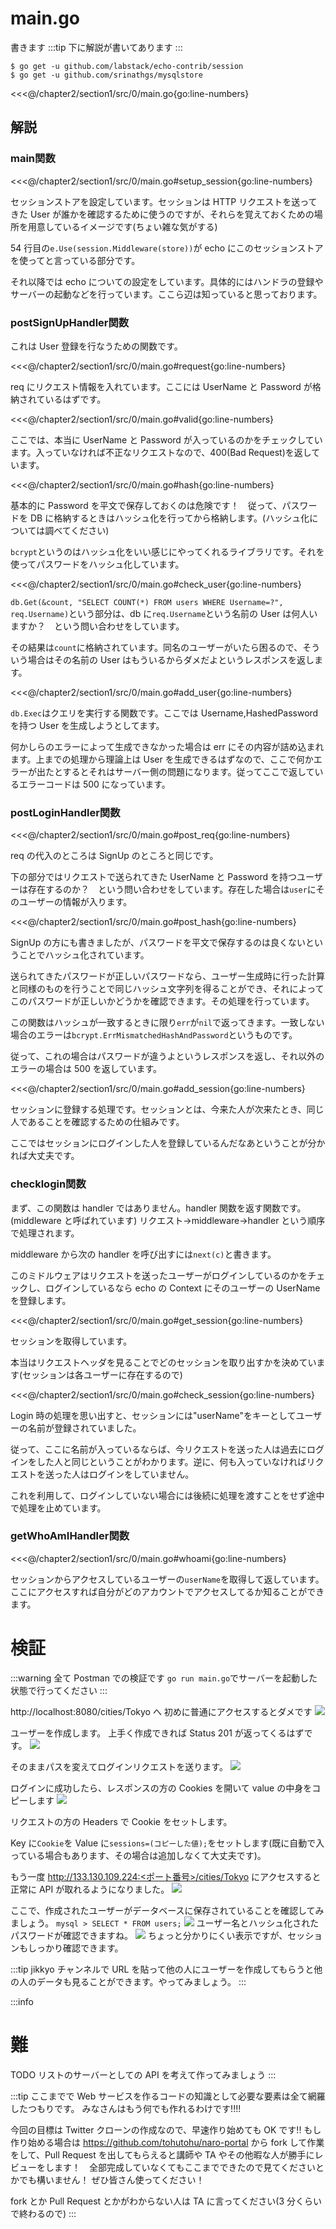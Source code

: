 # main.go
書きます
:::tip 
下に解説が書いてあります
:::


```
$ go get -u github.com/labstack/echo-contrib/session
$ go get -u github.com/srinathgs/mysqlstore
```


<<<@/chapter2/section1/src/0/main.go{go:line-numbers}

## 解説
### main関数

<<<@/chapter2/section1/src/0/main.go#setup_session{go:line-numbers}

セッションストアを設定しています。セッションは HTTP リクエストを送ってきた User が誰かを確認するために使うのですが、それらを覚えておくための場所を用意しているイメージです(ちょい雑な気がする)

54 行目の`e.Use(session.Middleware(store))`が echo にこのセッションストアを使ってと言っている部分です。

それ以降では echo についての設定をしています。具体的にはハンドラの登録やサーバーの起動などを行っています。ここら辺は知っていると思っております。

### postSignUpHandler関数
これは User 登録を行なうための関数です。

<<<@/chapter2/section1/src/0/main.go#request{go:line-numbers}

req にリクエスト情報を入れています。ここには UserName と Password が格納されているはずです。

<<<@/chapter2/section1/src/0/main.go#valid{go:line-numbers}

ここでは、本当に UserName と Password が入っているのかをチェックしています。入っていなければ不正なリクエストなので、400(Bad Request)を返しています。

<<<@/chapter2/section1/src/0/main.go#hash{go:line-numbers}

基本的に Password を平文で保存しておくのは危険です！　従って、パスワードを DB に格納するときはハッシュ化を行ってから格納します。(ハッシュ化については調べてください)

`bcrypt`というのはハッシュ化をいい感じにやってくれるライブラリです。それを使ってパスワードをハッシュ化しています。

<<<@/chapter2/section1/src/0/main.go#check_user{go:line-numbers}

`db.Get(&count, "SELECT COUNT(*) FROM users WHERE Username=?", req.Username)`という部分は、db に`req.Username`という名前の User は何人いますか？　という問い合わせをしています。

その結果は`count`に格納されています。同名のユーザーがいたら困るので、そういう場合はその名前の User はもういるからダメだよというレスポンスを返します。



<<<@/chapter2/section1/src/0/main.go#add_user{go:line-numbers}


`db.Exec`はクエリを実行する関数です。ここでは Username,HashedPassword を持つ User を生成しようとしてます。

何かしらのエラーによって生成できなかった場合は err にその内容が詰め込まれます。上までの処理から理論上は User を生成できるはずなので、ここで何かエラーが出たとするとそれはサーバー側の問題になります。従ってここで返しているエラーコードは 500 になっています。

### postLoginHandler関数

<<<@/chapter2/section1/src/0/main.go#post_req{go:line-numbers}

req の代入のところは SignUp のところと同じです。

下の部分ではリクエストで送られてきた UserName と Password を持つユーザーは存在するのか？　という問い合わせをしています。存在した場合は`user`にそのユーザーの情報が入ります。

<<<@/chapter2/section1/src/0/main.go#post_hash{go:line-numbers}


SignUp の方にも書きましたが、パスワードを平文で保存するのは良くないということでハッシュ化されています。

送られてきたパスワードが正しいパスワードなら、ユーザー生成時に行った計算と同様のものを行うことで同じハッシュ文字列を得ることができ、それによってこのパスワードが正しいかどうかを確認できます。その処理を行っています。

この関数はハッシュが一致するときに限り`err`が`nil`で返ってきます。一致しない場合のエラーは`bcrypt.ErrMismatchedHashAndPassword`というものです。

従って、これの場合はパスワードが違うよというレスポンスを返し、それ以外のエラーの場合は 500 を返しています。


<<<@/chapter2/section1/src/0/main.go#add_session{go:line-numbers}


セッションに登録する処理です。セッションとは、今来た人が次来たとき、同じ人であることを確認するための仕組みです。

ここではセッションにログインした人を登録しているんだなあということが分かれば大丈夫です。

### checklogin関数
まず、この関数は handler ではありません。handler 関数を返す関数です。(middleware と呼ばれています) リクエスト→middleware→handler という順序で処理されます。

middleware から次の handler を呼び出すには`next(c)`と書きます。

このミドルウェアはリクエストを送ったユーザーがログインしているのかをチェックし、ログインしているなら echo の Context にそのユーザーの UserName を登録します。

<<<@/chapter2/section1/src/0/main.go#get_session{go:line-numbers}

セッションを取得しています。

本当はリクエストヘッダを見ることでどのセッションを取り出すかを決めています(セッションは各ユーザーに存在するので)

<<<@/chapter2/section1/src/0/main.go#check_session{go:line-numbers}


Login 時の処理を思い出すと、セッションには"userName"をキーとしてユーザーの名前が登録されていました。

従って、ここに名前が入っているならば、今リクエストを送った人は過去にログインをした人と同じということがわかります。逆に、何も入っていなければリクエストを送った人はログインをしていません。

これを利用して、ログインしていない場合には後続に処理を渡すことをせず途中で処理を止めています。

### getWhoAmIHandler関数

<<<@/chapter2/section1/src/0/main.go#whoami{go:line-numbers}

セッションからアクセスしているユーザーの`userName`を取得して返しています。
ここにアクセスすれば自分がどのアカウントでアクセスしてるか知ることができます。

# 検証
:::warning
全て Postman での検証です
`go run main.go`でサーバーを起動した状態で行ってください
:::

http://localhost:8080/cities/Tokyo へ
初めに普通にアクセスするとダメです
![](https://md.trapti.tech/uploads/upload_96a03d609e761150a2136963dd34006a.png)

ユーザーを作成します。
上手く作成できれば Status 201 が返ってくるはずです。
![](https://md.trapti.tech/uploads/upload_4d891187b392debc9732aeff7ecaca08.png)

そのままパスを変えてログインリクエストを送ります。
![](https://md.trapti.tech/uploads/upload_7b21cf42397801806bab12f5180ce888.png)

ログインに成功したら、レスポンスの方の Cookies を開いて value の中身をコピーします
![](https://md.trapti.tech/uploads/upload_13756985fc7e93bd6d032083d340ea6b.png)

リクエストの方の Headers で Cookie をセットします。

Key に`Cookie`を
Value に`sessions=(コピーした値);`をセットします(既に自動で入っている場合もあります、その場合は追加しなくて大丈夫です)。


もう一度 http://133.130.109.224:<ポート番号>/cities/Tokyo にアクセスすると正常に API が取れるようになりました。
![](https://md.trapti.tech/uploads/upload_59c6c86e127d982f511946d2a183d0a6.png)

ここで、作成されたユーザーがデータベースに保存されていることを確認してみましょう。
`mysql > SELECT * FROM users;`
![](https://md.trap.jp/uploads/upload_f713b7da16df6729729a25ca2b5a6816.png)
ユーザー名とハッシュ化されたパスワードが確認できますね。
![](https://md.trap.jp/uploads/upload_7f007d73bd0ff508dff12246546b1a5b.png)
ちょっと分かりにくい表示ですが、セッションもしっかり確認できます。

:::tip
jikkyo チャンネルで URL を貼って他の人にユーザーを作成してもらうと他の人のデータも見ることができます。やってみましょう。
:::

:::info
# 難
TODO リストのサーバーとしての API を考えて作ってみましょう
:::

:::tip
ここまでで Web サービスを作るコードの知識として必要な要素は全て網羅したつもりです。
みなさんはもう何でも作れるわけです!!!!

今回の目標は Twitter クローンの作成なので、早速作り始めても OK です!!
もし作り始める場合は https://github.com/tohutohu/naro-portal から fork して作業をして、Pull Request を出してもらえると講師や TA やその他暇な人が勝手にレビューをします！　全部完成していなくてもここまでできたので見てくださいとかでも構いません！
ぜひ皆さん使ってください！

fork とか Pull Request とかがわからない人は TA に言ってください(3 分くらいで終わるので)
:::

